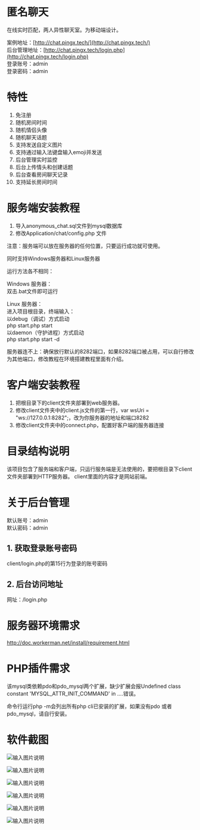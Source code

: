 # 匿名聊天
在线实时匹配，两人异性聊天室。为移动端设计。

案例地址：[http://chat.pingx.tech/](http://chat.pingx.tech/)  
后台管理地址：[http://chat.pingx.tech/login.php](http://chat.pingx.tech/login.php)  
登录账号：admin  
登录密码：admin  

# 特性
1. 免注册
2. 随机房间时间
3. 随机情侣头像
4. 随机聊天话题
5. 支持发送自定义图片
6. 支持通过输入法键盘输入emoji并发送
7. 后台管理实时监控
8. 后台上传情头和创建话题
9. 后台查看房间聊天记录
10. 支持延长房间时间

# 服务端安装教程
1. 导入anonymous_chat.sql文件到mysql数据库  
2. 修改Application/chat/config.php 文件    

注意：服务端可以放在服务器的任何位置，只要运行成功就可使用。

同时支持Windows服务器和Linux服务器  

运行方法各不相同：  


Windows 服务器：  
双击.bat文件即可运行  


Linux 服务器：  
进入项目根目录，终端输入：  
以debug（调试）方式启动  
php start.php start  
以daemon（守护进程）方式启动  
php start.php start -d  


服务器连不上：确保放行默认的8282端口，如果8282端口被占用，可以自行修改为其他端口，修改教程在环境搭建教程里面有介绍。

# 客户端安装教程

1. 把根目录下的client文件夹部署到web服务器。  
2. 修改client文件夹中的client.js文件的第一行，var wsUri = "ws://127.0.0.1:8282";，改为你服务器的地址和端口8282
3. 修改client文件夹中的connect.php，配置好客户端的服务器连接

# 目录结构说明  
该项目包含了服务端和客户端，只运行服务端是无法使用的，要把根目录下client文件夹部署到HTTP服务器。 client里面的内容才是网站前端。 

# 关于后台管理

默认账号：admin  
默认密码：admin  

## 1. 获取登录账号密码
client/login.php的第15行为登录的账号密码  
## 2. 后台访问地址
网址：/login.php

# 服务器环境需求

http://doc.workerman.net/install/requirement.html


# PHP插件需求

该mysql类依赖pdo和pdo_mysql两个扩展，缺少扩展会报Undefined class constant 'MYSQL_ATTR_INIT_COMMAND' in ....错误。


命令行运行php -m会列出所有php cli已安装的扩展，如果没有pdo 或者 pdo_mysql，请自行安装。


# 软件截图

![输入图片说明](https://images.gitee.com/uploads/images/2019/1215/204848_86c18232_1607414.png "localhost_8080_(iPhone 6_7_8).png")


![输入图片说明](https://images.gitee.com/uploads/images/2019/1215/204856_bd9eb9c3_1607414.png "localhost_8080_(iPhone 6_7_8) (1).png")


![输入图片说明](https://images.gitee.com/uploads/images/2019/1215/205024_2a76e22d_1607414.png "localhost_8080_(iPhone 6_7_8) (6).png")


![输入图片说明](https://images.gitee.com/uploads/images/2019/1215/204923_a6a82fb3_1607414.png "localhost_8080_admin.php(iPhone 6_7_8).png")


![输入图片说明](https://images.gitee.com/uploads/images/2019/1215/204929_94924c49_1607414.png "localhost_8080_admin.php(iPhone 6_7_8) (1).png")


![输入图片说明](https://images.gitee.com/uploads/images/2019/1215/204938_39ceb828_1607414.png "localhost_8080_admin.php(iPhone 6_7_8) (2).png")

